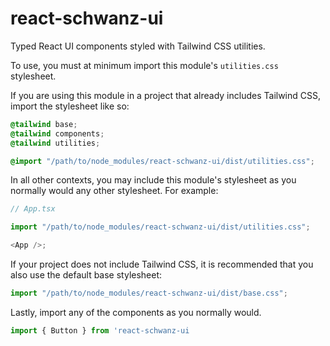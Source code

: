 # react-schwanz-ui

Typed React UI components styled with Tailwind CSS utilities.

To use, you must at minimum import this module's `utilities.css` stylesheet.

If you are using this module in a project that already includes Tailwind CSS, import the stylesheet like so:

```css
@tailwind base;
@tailwind components;
@tailwind utilities;

@import "/path/to/node_modules/react-schwanz-ui/dist/utilities.css";
```

In all other contexts, you may include this module's stylesheet as you normally would any other stylesheet. For example:

```typescript
// App.tsx

import "/path/to/node_modules/react-schwanz-ui/dist/utilities.css";

<App />;
```

If your project does not include Tailwind CSS, it is recommended that you also use the default base stylesheet:

```typescript
import "/path/to/node_modules/react-schwanz-ui/dist/base.css";
```

Lastly, import any of the components as you normally would.

```typescript
import { Button } from 'react-schwanz-ui
```
